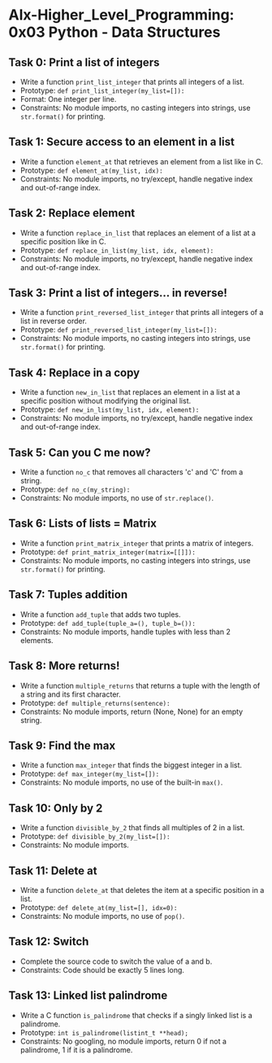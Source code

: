 # Alx-Higher_Level_Programming: 0x03 Python - Data Structures

## Task 0: Print a list of integers

- Write a function `print_list_integer` that prints all integers of a list.
- Prototype: `def print_list_integer(my_list=[]):`
- Format: One integer per line.
- Constraints: No module imports, no casting integers into strings, use `str.format()` for printing.

## Task 1: Secure access to an element in a list

- Write a function `element_at` that retrieves an element from a list like in C.
- Prototype: `def element_at(my_list, idx):`
- Constraints: No module imports, no try/except, handle negative index and out-of-range index.

## Task 2: Replace element

- Write a function `replace_in_list` that replaces an element of a list at a specific position like in C.
- Prototype: `def replace_in_list(my_list, idx, element):`
- Constraints: No module imports, no try/except, handle negative index and out-of-range index.

## Task 3: Print a list of integers... in reverse!

- Write a function `print_reversed_list_integer` that prints all integers of a list in reverse order.
- Prototype: `def print_reversed_list_integer(my_list=[]):`
- Constraints: No module imports, no casting integers into strings, use `str.format()` for printing.

## Task 4: Replace in a copy

- Write a function `new_in_list` that replaces an element in a list at a specific position without modifying the original list.
- Prototype: `def new_in_list(my_list, idx, element):`
- Constraints: No module imports, no try/except, handle negative index and out-of-range index.

## Task 5: Can you C me now?

- Write a function `no_c` that removes all characters 'c' and 'C' from a string.
- Prototype: `def no_c(my_string):`
- Constraints: No module imports, no use of `str.replace()`.

## Task 6: Lists of lists = Matrix

- Write a function `print_matrix_integer` that prints a matrix of integers.
- Prototype: `def print_matrix_integer(matrix=[[]]):`
- Constraints: No module imports, no casting integers into strings, use `str.format()` for printing.

## Task 7: Tuples addition

- Write a function `add_tuple` that adds two tuples.
- Prototype: `def add_tuple(tuple_a=(), tuple_b=()):`
- Constraints: No module imports, handle tuples with less than 2 elements.

## Task 8: More returns!

- Write a function `multiple_returns` that returns a tuple with the length of a string and its first character.
- Prototype: `def multiple_returns(sentence):`
- Constraints: No module imports, return (None, None) for an empty string.

## Task 9: Find the max

- Write a function `max_integer` that finds the biggest integer in a list.
- Prototype: `def max_integer(my_list=[]):`
- Constraints: No module imports, no use of the built-in `max()`.

## Task 10: Only by 2

- Write a function `divisible_by_2` that finds all multiples of 2 in a list.
- Prototype: `def divisible_by_2(my_list=[]):`
- Constraints: No module imports.

## Task 11: Delete at

- Write a function `delete_at` that deletes the item at a specific position in a list.
- Prototype: `def delete_at(my_list=[], idx=0):`
- Constraints: No module imports, no use of `pop()`.

## Task 12: Switch

- Complete the source code to switch the value of a and b.
- Constraints: Code should be exactly 5 lines long.

## Task 13: Linked list palindrome

- Write a C function `is_palindrome` that checks if a singly linked list is a palindrome.
- Prototype: `int is_palindrome(listint_t **head);`
- Constraints: No googling, no module imports, return 0 if not a palindrome, 1 if it is a palindrome.

